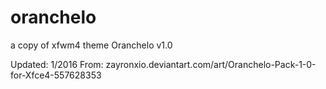 # oranchelo
a copy of xfwm4 theme Oranchelo v1.0

Updated: 1/2016
From: zayronxio.deviantart.com/art/Oranchelo-Pack-1-0-for-Xfce4-557628353

